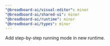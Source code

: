 ```yaml
---
"@breadboard-ai/visual-editor": minor
"@breadboard-ai/shared-ui": minor
"@breadboard-ai/runtime": minor
"@breadboard-ai/types": minor
---
```


Add step-by-step running mode in new runtime.
